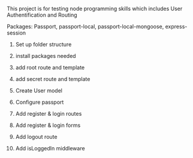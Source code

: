 This project is for testing node programming skills
which includes User Authentification and Routing 

Packages: Passport, passport-local, passport-local-mongoose, express-session

1. Set up folder structure
2. install packages needed
3. add root route and template
4. add secret route and template

5. Create User model
6. Configure passport

7. Add register & login routes
8. Add register & login forms

9. Add logout route
10. Add isLoggedIn middleware